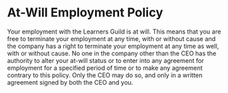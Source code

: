 # At-Will Employment Policy

Your employment with the Learners Guild is at will.  This means that you are free to terminate your employment at any time, with or without cause and the company has a right to terminate your employment at any time as well, with or without cause.  No one in the company other than the CEO has the authority to alter your at-will status or to enter into any agreement for employment for a specified period of time or to make any agreement contrary to this policy.  Only the CEO may do so, and only in a written agreement signed by both the CEO and you.

